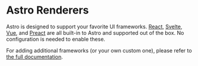 # Astro Renderers

Astro is designed to support your favorite UI frameworks. [React][react], [Svelte][svelte], [Vue][vue], and [Preact][preact] are all built-in to Astro and supported out of the box. No configuration is needed to enable these.

For adding additional frameworks (or your own custom one), please refer to [the full documentation][renderer-docs].

[preact]: https://npm.im/@astrojs/renderer-preact
[react]: https://npm.im/@astrojs/renderer-react
[renderer-docs]: https://docs.astro.build/reference/renderer-reference
[svelte]: https://npm.im/@astrojs/renderer-svelte
[vue]: https://npm.im/@astrojs/renderer-vue
